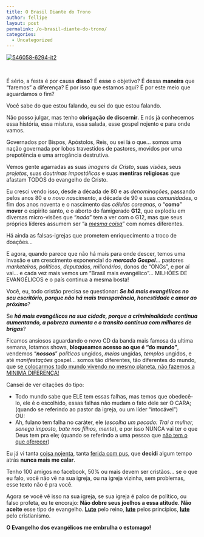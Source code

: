 ```yaml
---
title: O Brasil Diante do Trono
author: fellipe
layout: post
permalink: /o-brasil-diante-do-trono/
categories:
  - Uncategorized
---
```

[<img alt="546058-6294-it2" src="/img/posts/2013/07/546058-6294-it.jpeg"  />][1]

&nbsp;

É sério, a festa é por causa **disso**? É **esse** o objetivo? É dessa **maneira** que &#8220;faremos&#8221; a diferença? É por isso que estamos aqui? É por este meio que aguardamos o fim?

Você sabe do que estou falando, eu sei do que estou falando.

Não posso julgar, mas tenho **obrigação de discernir**. E nós já conhecemos essa história, essa mistura, essa salada, esse gospel nojento e para onde vamos.

Governados por Bispos, Apóstolos, Reis, ou sei lá o que&#8230; somos uma nação governada por lobos travestidos de pastores, movidos por uma prepotência e uma arrogância destrutiva.

Vemos gente agarradas as suas *imagens de Cristo*, suas *visões*, seus *projetos*, suas *doutrinas impostólicas* e suas **mentiras religiosas** que afastam TODOS do evangelho de Cristo.

Eu cresci vendo isso, desde a década de 80 e as *denominações*, passando pelos anos 80 e o *novo nascimento*, a década de 90 e suas *comunidades*, o fim dos anos noventa e o nascimento das *células coreanas*, o &#8220;**como**&#8221; **mover** o espirito santo, e o aborto do famigerado **G12**, que explodiu em diversas micro-visões que &#8220;*nada*&#8221; tem a ver com o G12, mas que seus próprios líderes assumem ser &#8220;a *<span style="text-decoration: underline;">mesma coisa</span>*&#8221; com nomes diferentes.

Há ainda as falsas-igrejas que prometem enriquecimento a troco de doações&#8230;

E agora, quando parece que não há mais para onde descer, temos uma invasão e um crescimento exponencial do ***mercado Gospel***&#8230; pastores *marketeiros*, *politicos*, *deputados*, *milionários*, donos de &#8220;ONGs&#8221;, e por aí vai&#8230; e cada vez mais vemos um &#8220;Brasil mais evangélico&#8221;&#8230; MILHÕES DE EVANGÉLICOS e o país continua a mesma bosta!

Você, eu, todo cristão precisa se questionar: ***Se há mais evangélicos no seu escritório, porque não há mais transparência, honestidade e amor ao próximo***?

Se ***há mais evangélicos na sua cidade, porque a crimininalidade continua aumentando, a pobreza aumenta e o transito continua com milhares de brigas***?

Ficamos ansiosos aguardando o novo CD da banda mais famosa da ultima semana, lotamos shows, **bloqueamos acesso ao que é &#8220;do mundo&#8221;**, vendemos &#8220;***nossos***&#8221; *políticos* ungidos, *meias* ungidas, *templos* ungidos, e até *manifestações* gospel&#8230; somos tão diferentes, tão diferentes do mundo, que s<span style="text-decoration: underline;">e colocarmos todo mundo vivendo no mesmo planeta, não fazemos a MINIMA DIFERENÇA!</span>

Cansei de ver citações do tipo:  
- Todo mundo sabe que ELE tem essas falhas, mas temos que obedecê-lo, ele é o escolhido, essas falhas não mudam o fato dele ser O CARA; (quando se referindo ao pastor da igreja, ou um líder &#8220;intocável&#8221;)  
OU:  
- Ah, fulano tem falha no caráter, ele (*escolha um pecado: Trai a mulher, sonega imposto, bate nos filhos, mente*), e por isso NUNCA vai ter o que Deus tem pra ele; (quando se referindo a uma pessoa que <span style="text-decoration: underline;">não tem o que oferecer</span>)

Eu já vi tanta <span style="text-decoration: underline;">coisa nojenta</span>, tanta <span style="text-decoration: underline;">ferida com pus</span>, que **decidi** algum tempo atrás **nunca mais me calar**.

Tenho 100 amigos no facebook, 50% ou mais devem ser cristãos&#8230; se o que eu falo, você não vê na sua igreja, ou na igreja vizinha, sem problemas, esse texto não é pra você.

Agora se você vê isso na sua igreja, se sua igreja é palco de político, ou falso profeta, eu te encorajo: **Não dobre seus joelhos a essa atitude**. **Não aceite** esse tipo de evangelho. <span style="text-decoration: underline;"><strong>Lute</strong></span> pelo reino, <span style="text-decoration: underline;"><strong>lute</strong></span> pelos princípios, <span style="text-decoration: underline;"><strong>lute</strong></span> pelo cristianismo.

**O Evangelho dos evangélicos me embrulha o estomago!**

 [1]: /img/posts/2013/07/54605.jpeg